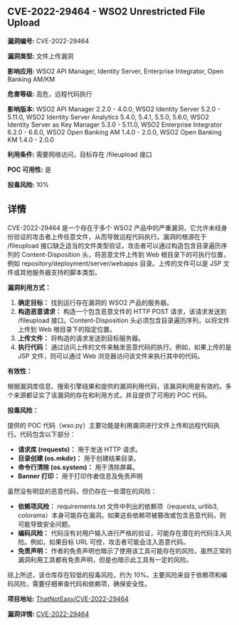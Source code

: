 ## CVE-2022-29464 - WSO2 Unrestricted File Upload

**漏洞编号:** CVE-2022-29464

**漏洞类型:** 文件上传漏洞

**影响应用:** WSO2 API Manager, Identity Server, Enterprise Integrator, Open Banking AM/KM

**危害等级:** 高危，远程代码执行

**影响版本:** WSO2 API Manager 2.2.0 - 4.0.0, WSO2 Identity Server 5.2.0 - 5.11.0, WSO2 Identity Server Analytics 5.4.0, 5.4.1, 5.5.0, 5.6.0, WSO2 Identity Server as Key Manager 5.3.0 - 5.11.0, WSO2 Enterprise Integrator 6.2.0 - 6.6.0, WSO2 Open Banking AM 1.4.0 - 2.0.0, WSO2 Open Banking KM 1.4.0 - 2.0.0

**利用条件:** 需要网络访问，目标存在 /fileupload 接口

**POC 可用性:** 是

**投毒风险:** 10%

## 详情

CVE-2022-29464 是一个存在于多个 WSO2 产品中的严重漏洞，它允许未经身份验证的攻击者上传任意文件，从而导致远程代码执行。漏洞的根源在于 /fileupload 接口缺乏适当的文件类型验证，攻击者可以通过构造包含目录遍历序列的 Content-Disposition 头，将恶意文件上传到 Web 根目录下的可执行位置，例如 repository/deployment/server/webapps 目录。上传的文件可以是 JSP 文件或其他服务器支持的脚本类型。 

**漏洞利用方式：**

1.  **确定目标：** 找到运行存在漏洞的 WSO2 产品的服务器。
2.  **构造恶意请求：**  构造一个包含恶意文件的 HTTP POST 请求，该请求发送到 /fileupload 接口。Content-Disposition 头必须包含目录遍历序列，以将文件上传到 Web 根目录下的指定位置。
3.  **上传文件：**  将构造的请求发送到目标服务器。
4.  **执行代码：**  通过访问上传的文件来触发恶意代码的执行。例如，如果上传的是 JSP 文件，则可以通过 Web 浏览器访问该文件来执行其中的代码。

**有效性：**

根据漏洞库信息、搜索引擎结果和提供的漏洞利用代码，该漏洞利用是有效的。多个来源都证实了该漏洞的存在和利用方式，并且提供了可用的 POC 代码。

**投毒风险：**

提供的 POC 代码（wso.py）主要功能是利用漏洞进行文件上传和远程代码执行。代码包含以下部分：

*   **请求库 (requests)：**  用于发送 HTTP 请求。
*   **目录创建 (os.mkdir)：**  用于创建结果目录。
*   **命令行清除 (os.system)：**  用于清除屏幕。
*   **Banner 打印：** 用于打印作者信息及免责声明

虽然没有明显的恶意代码，但仍存在一些潜在的风险：

*   **依赖项风险：** requirements.txt 文件中列出的依赖项（requests, urllib3, colorama）本身可能存在漏洞。如果这些依赖项被篡改或包含恶意代码，则可能导致安全问题。
*   **编码风险：** 代码没有对用户输入进行严格的验证，可能存在潜在的代码注入风险。例如，如果目标 URL 可控，攻击者可能会注入恶意代码。
*   **免责声明：** 作者的免责声明也暗示了使用该工具可能存在的风险，虽然正常的漏洞利用工具都有免责声明，但是也暗示此工具有一定的风险。

综上所述，该仓库存在较低的投毒风险，约为 10%。主要风险来自于依赖项和编码风险，需要仔细审查代码和依赖项，确保安全性。


**项目地址:** [ThatNotEasy/CVE-2022-29464](https://github.com/ThatNotEasy/CVE-2022-29464)

**漏洞详情:** [CVE-2022-29464](https://nvd.nist.gov/vuln/detail/CVE-2022-29464)